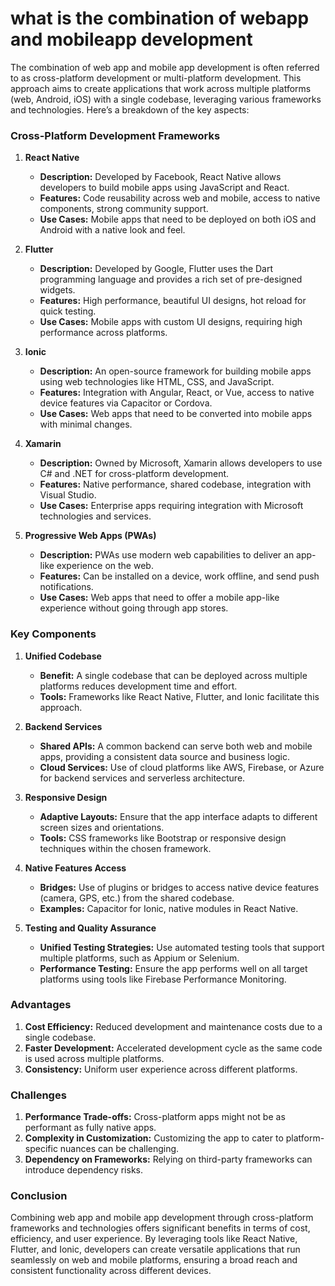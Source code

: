 # what is the combination of webapp and mobileapp development

The combination of web app and mobile app development is often referred to as cross-platform development or multi-platform development. This approach aims to create applications that work across multiple platforms (web, Android, iOS) with a single codebase, leveraging various frameworks and technologies. Here’s a breakdown of the key aspects:

### Cross-Platform Development Frameworks

1. **React Native**
   - **Description:** Developed by Facebook, React Native allows developers to build mobile apps using JavaScript and React.
   - **Features:** Code reusability across web and mobile, access to native components, strong community support.
   - **Use Cases:** Mobile apps that need to be deployed on both iOS and Android with a native look and feel.

2. **Flutter**
   - **Description:** Developed by Google, Flutter uses the Dart programming language and provides a rich set of pre-designed widgets.
   - **Features:** High performance, beautiful UI designs, hot reload for quick testing.
   - **Use Cases:** Mobile apps with custom UI designs, requiring high performance across platforms.

3. **Ionic**
   - **Description:** An open-source framework for building mobile apps using web technologies like HTML, CSS, and JavaScript.
   - **Features:** Integration with Angular, React, or Vue, access to native device features via Capacitor or Cordova.
   - **Use Cases:** Web apps that need to be converted into mobile apps with minimal changes.

4. **Xamarin**
   - **Description:** Owned by Microsoft, Xamarin allows developers to use C# and .NET for cross-platform development.
   - **Features:** Native performance, shared codebase, integration with Visual Studio.
   - **Use Cases:** Enterprise apps requiring integration with Microsoft technologies and services.

5. **Progressive Web Apps (PWAs)**
   - **Description:** PWAs use modern web capabilities to deliver an app-like experience on the web.
   - **Features:** Can be installed on a device, work offline, and send push notifications.
   - **Use Cases:** Web apps that need to offer a mobile app-like experience without going through app stores.

### Key Components

1. **Unified Codebase**
   - **Benefit:** A single codebase that can be deployed across multiple platforms reduces development time and effort.
   - **Tools:** Frameworks like React Native, Flutter, and Ionic facilitate this approach.

2. **Backend Services**
   - **Shared APIs:** A common backend can serve both web and mobile apps, providing a consistent data source and business logic.
   - **Cloud Services:** Use of cloud platforms like AWS, Firebase, or Azure for backend services and serverless architecture.

3. **Responsive Design**
   - **Adaptive Layouts:** Ensure that the app interface adapts to different screen sizes and orientations.
   - **Tools:** CSS frameworks like Bootstrap or responsive design techniques within the chosen framework.

4. **Native Features Access**
   - **Bridges:** Use of plugins or bridges to access native device features (camera, GPS, etc.) from the shared codebase.
   - **Examples:** Capacitor for Ionic, native modules in React Native.

5. **Testing and Quality Assurance**
   - **Unified Testing Strategies:** Use automated testing tools that support multiple platforms, such as Appium or Selenium.
   - **Performance Testing:** Ensure the app performs well on all target platforms using tools like Firebase Performance Monitoring.

### Advantages

1. **Cost Efficiency:** Reduced development and maintenance costs due to a single codebase.
2. **Faster Development:** Accelerated development cycle as the same code is used across multiple platforms.
3. **Consistency:** Uniform user experience across different platforms.

### Challenges

1. **Performance Trade-offs:** Cross-platform apps might not be as performant as fully native apps.
2. **Complexity in Customization:** Customizing the app to cater to platform-specific nuances can be challenging.
3. **Dependency on Frameworks:** Relying on third-party frameworks can introduce dependency risks.

### Conclusion

Combining web app and mobile app development through cross-platform frameworks and technologies offers significant benefits in terms of cost, efficiency, and user experience. By leveraging tools like React Native, Flutter, and Ionic, developers can create versatile applications that run seamlessly on web and mobile platforms, ensuring a broad reach and consistent functionality across different devices.
